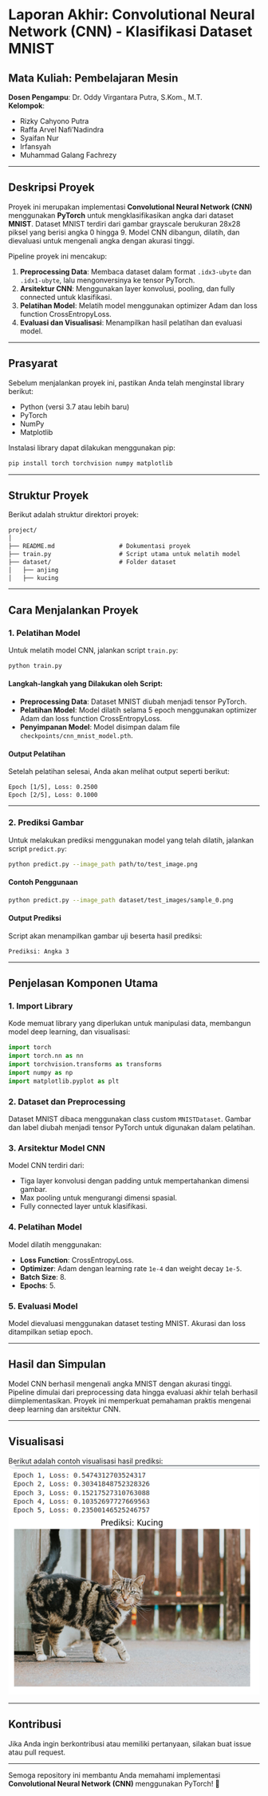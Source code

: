 
# **Laporan Akhir: Convolutional Neural Network (CNN) - Klasifikasi Dataset MNIST**

## **Mata Kuliah**: Pembelajaran Mesin  
**Dosen Pengampu**: Dr. Oddy Virgantara Putra, S.Kom., M.T.  
**Kelompok**:
- Rizky Cahyono Putra
- Raffa Arvel Nafi’Nadindra
- Syaifan Nur
- Irfansyah
- Muhammad Galang Fachrezy  

---

## **Deskripsi Proyek**
Proyek ini merupakan implementasi **Convolutional Neural Network (CNN)** menggunakan **PyTorch** untuk mengklasifikasikan angka dari dataset **MNIST**. Dataset MNIST terdiri dari gambar grayscale berukuran 28x28 piksel yang berisi angka 0 hingga 9. Model CNN dibangun, dilatih, dan dievaluasi untuk mengenali angka dengan akurasi tinggi.

Pipeline proyek ini mencakup:
1. **Preprocessing Data**: Membaca dataset dalam format `.idx3-ubyte` dan `.idx1-ubyte`, lalu mengonversinya ke tensor PyTorch.
2. **Arsitektur CNN**: Menggunakan layer konvolusi, pooling, dan fully connected untuk klasifikasi.
3. **Pelatihan Model**: Melatih model menggunakan optimizer Adam dan loss function CrossEntropyLoss.
4. **Evaluasi dan Visualisasi**: Menampilkan hasil pelatihan dan evaluasi model.

---

## **Prasyarat**
Sebelum menjalankan proyek ini, pastikan Anda telah menginstal library berikut:
- Python (versi 3.7 atau lebih baru)
- PyTorch
- NumPy
- Matplotlib

Instalasi library dapat dilakukan menggunakan pip:
```bash
pip install torch torchvision numpy matplotlib
```

---

## **Struktur Proyek**
Berikut adalah struktur direktori proyek:
```
project/
│
├── README.md                  # Dokumentasi proyek
├── train.py                   # Script utama untuk melatih model
├── dataset/                   # Folder dataset 
│   ├── anjing
│   ├── kucing
```

---

## **Cara Menjalankan Proyek**

### **1. Pelatihan Model**
Untuk melatih model CNN, jalankan script `train.py`:
```bash
python train.py
```

#### **Langkah-langkah yang Dilakukan oleh Script:**
- **Preprocessing Data**: Dataset MNIST diubah menjadi tensor PyTorch.
- **Pelatihan Model**: Model dilatih selama 5 epoch menggunakan optimizer Adam dan loss function CrossEntropyLoss.
- **Penyimpanan Model**: Model disimpan dalam file `checkpoints/cnn_mnist_model.pth`.

#### **Output Pelatihan**
Setelah pelatihan selesai, Anda akan melihat output seperti berikut:
```
Epoch [1/5], Loss: 0.2500
Epoch [2/5], Loss: 0.1000
```

---

### **2. Prediksi Gambar**
Untuk melakukan prediksi menggunakan model yang telah dilatih, jalankan script `predict.py`:
```bash
python predict.py --image_path path/to/test_image.png
```

#### **Contoh Penggunaan**
```bash
python predict.py --image_path dataset/test_images/sample_0.png
```

#### **Output Prediksi**
Script akan menampilkan gambar uji beserta hasil prediksi:
```
Prediksi: Angka 3
```

---

## **Penjelasan Komponen Utama**

### **1. Import Library**
Kode memuat library yang diperlukan untuk manipulasi data, membangun model deep learning, dan visualisasi:
```python
import torch
import torch.nn as nn
import torchvision.transforms as transforms
import numpy as np
import matplotlib.pyplot as plt
```

### **2. Dataset dan Preprocessing**
Dataset MNIST dibaca menggunakan class custom `MNISTDataset`. Gambar dan label diubah menjadi tensor PyTorch untuk digunakan dalam pelatihan.

### **3. Arsitektur Model CNN**
Model CNN terdiri dari:
- Tiga layer konvolusi dengan padding untuk mempertahankan dimensi gambar.
- Max pooling untuk mengurangi dimensi spasial.
- Fully connected layer untuk klasifikasi.

### **4. Pelatihan Model**
Model dilatih menggunakan:
- **Loss Function**: CrossEntropyLoss.
- **Optimizer**: Adam dengan learning rate `1e-4` dan weight decay `1e-5`.
- **Batch Size**: 8.
- **Epochs**: 5.

### **5. Evaluasi Model**
Model dievaluasi menggunakan dataset testing MNIST. Akurasi dan loss ditampilkan setiap epoch.

---

## **Hasil dan Simpulan**
Model CNN berhasil mengenali angka MNIST dengan akurasi tinggi. Pipeline dimulai dari preprocessing data hingga evaluasi akhir telah berhasil diimplementasikan. Proyek ini memperkuat pemahaman praktis mengenai deep learning dan arsitektur CNN.

---

## **Visualisasi**
Berikut adalah contoh visualisasi hasil prediksi:
![Contoh Visualisasi](image.png)

---

## **Kontribusi**
Jika Anda ingin berkontribusi atau memiliki pertanyaan, silakan buat issue atau pull request.

---

Semoga repository ini membantu Anda memahami implementasi **Convolutional Neural Network (CNN)** menggunakan PyTorch! 🚀